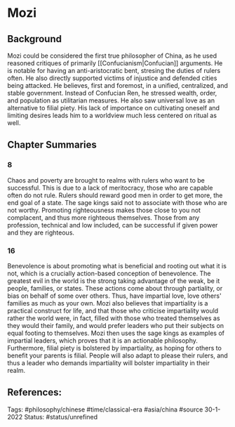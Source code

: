 # Mozi
## Background
Mozi could be considered the first true philosopher of China, as he used reasoned critiques of primarily [[Confucianism|Confucian]] arguments.  He is notable for having an anti-aristocratic bent, stresing the duties of rulers often.  He also directly supported victims of injustice and defended cities being attacked.  He believes, first and foremost, in a unified, centralized, and stable government.  Instead of Confucian Ren, he stressed wealth, order, and population as utilitarian measures.  He also saw universal love as an alternative to filial piety.  His lack of importance on cultivating oneself and limiting desires leads him to a worldview much less centered on ritual as well.
## Chapter Summaries
### 8
Chaos and poverty are brought to realms with rulers who want to be successful.  This is due to a lack of meritocracy, those who are capable often do not rule.  Rulers should reward good men in order to get more, the end goal of a state.  The sage kings said not to associate with those who are not worthy.  Promoting righteousness makes those close to you not complacent, and thus more righteous themselves.  Those from any profession, technical and low included, can be successful if given power and they are righteous.

### 16
Benevolence is about promoting what is beneficial and rooting out what it is not, which is a crucially action-based conception of benevolence.  The greatest evil in the world is the strong taking advantage of the weak, be it people, families, or states.  These actions come about through partiality, or bias on behalf of some over others.  Thus, have impartial love, love others' families as much as your own.  Mozi also believes that impartiality is a practical construct for life, and that those who criticise impartiality would rather the world were, in fact, filled with those who treated themselves as they would their family, and would prefer leaders who put their subjects on equal footing to themselves.  Mozi then uses the sage kings as examples of impartial leaders, which proves that it is an actionable philosophy.  Furthermore, filial piety is bolstered by impartiality, as hoping for others to benefit your parents is filial.  People will also adapt to please their rulers, and thus a leader who demands impartiality will bolster impartiality in their realm.

## References:
Tags: #philosophy/chinese #time/classical-era #asia/china #source
30-1-2022
Status: #status/unrefined 